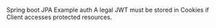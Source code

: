 Spring boot JPA Example auth
A legal JWT must be stored in Cookies if Client accesses protected resources.